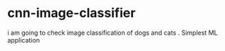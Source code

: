 # cnn-image-classifier
i am going to check image classification of dogs and cats . Simplest ML application
